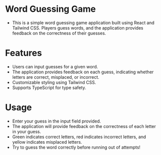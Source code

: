 # Word Guessing Game

- This is a simple word guessing game application built using React and Tailwind CSS. Players guess words, and the application provides feedback on the correctness of their guesses.

# Features

- Users can input guesses for a given word.
- The application provides feedback on each guess, indicating whether letters are correct, misplaced, or incorrect.
- Customizable styling using Tailwind CSS.
- Supports TypeScript for type safety.

# Usage

- Enter your guess in the input field provided.
- The application will provide feedback on the correctness of each letter in your guess.
- Green indicates correct letters, red indicates incorrect letters, and yellow indicates misplaced letters.
- Try to guess the word correctly before running out of attempts!
